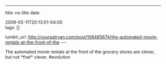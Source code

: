 ---
title: no title
date:

 2009-05-11T20:13:01-04:00  
tags:  []

tumblr_url:
http://yourpalryan.com/post/106485674/the-automated-movie-rentals-at-the-front-of-the
\-\--

The automated movie rentals at the front of the grocery stores are
clever, but not \*that\* clever. \#evolution
